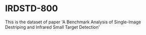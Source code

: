# IRDSTD-800
This is the dataset of  paper 'A Benchmark Analysis of Single-Image Destriping and Infrared Small Target Detection'
